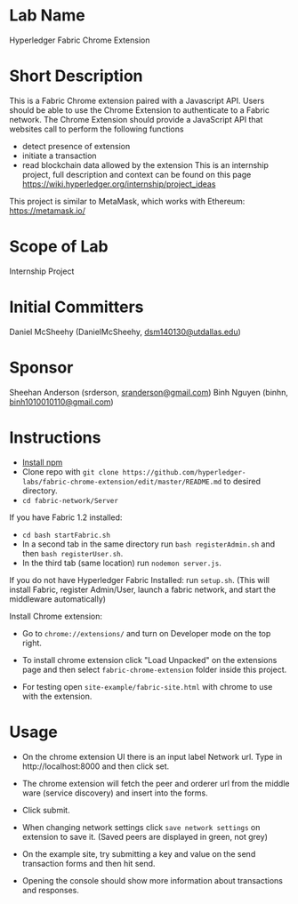 # Lab Name
Hyperledger Fabric Chrome Extension

# Short Description
This is a Fabric Chrome extension paired with a Javascript API. Users should be able to use the Chrome Extension to authenticate to a Fabric network. The Chrome Extension should provide a JavaScript API that websites call to perform the following functions
- detect presence of extension
- initiate a transaction
- read blockchain data allowed by the extension
This is an internship project, full description and context can be found on this page https://wiki.hyperledger.org/internship/project_ideas

This project is similar to MetaMask, which works with Ethereum: https://metamask.io/

# Scope of Lab
Internship Project

# Initial Committers
Daniel McSheehy (DanielMcSheehy, dsm140130@utdallas.edu)

# Sponsor
Sheehan Anderson (srderson, sranderson@gmail.com)
Binh Nguyen (binhn, binh1010010110@gmail.com)

# Instructions
- [Install npm](https://www.npmjs.com/get-npm)
- Clone repo with `git clone https://github.com/hyperledger-labs/fabric-chrome-extension/edit/master/README.md` to desired directory.
- `cd fabric-network/Server`

If you have Fabric 1.2 installed: 
- `cd bash startFabric.sh`
- In a second tab in the same directory run `bash registerAdmin.sh` and then `bash registerUser.sh`.
- In the third tab (same location) run `nodemon server.js`.

If you do not have Hyperledger Fabric Installed: 
run `setup.sh`. (This will install Fabric, register Admin/User, launch a fabric network, and start the middleware automatically)

Install Chrome extension:
- Go to `chrome://extensions/` and turn on Developer mode on the top right. 
- To install chrome extension click "Load Unpacked" on the extensions page and then select `fabric-chrome-extension` folder inside this project. 

- For testing open `site-example/fabric-site.html` with chrome to use with the extension. 

# Usage
- On the chrome extension UI there is an input label Network url. Type in http://localhost:8000 and then click set.
- The chrome extension will fetch the peer and orderer url from the middle ware (service discovery) and insert into the forms. 
- Click submit.

- When changing network settings click `save network settings` on extension to save it. (Saved peers are displayed in green, not grey)

- On the example site, try submitting a key and value on the send transaction forms and then hit send.
- Opening the console should show more information about transactions and responses. 
